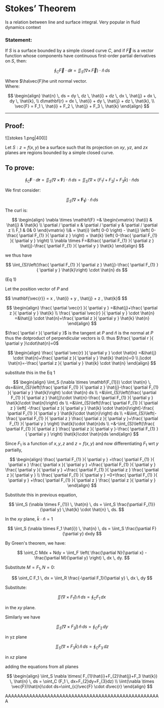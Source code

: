 # Stokes’ Theorem

Is a relation between line and surface integral. Very popular in fluid dynamics context



### Statement:

If $S$ is a surface bounded by a simple closed curve $C$, and if $\vec{F}$ is a vector function whose components have continuous first-order partial derivatives on $S$, then:

$$
\oint_C \vec{F} \cdot d\mathbf{r}  = \iint_S \left(\nabla \times \, \vec{F}\right) \cdot \hat{n} \, ds
$$

Where $\ha\vec{F}he unit normal vector.  
Where:   

$$
\begin{align}
\hat{n} \, ds = dy \, dz \, \hat{i} + dz \, dx \, \hat{j} + dx \, dy \, \hat{k}, \\ d\mathbf{r} = dx \, \hat{i} + dy \, \hat{j} + dz \, \hat{k}, \\ \vec{F} = F_1 \, \hat{i} + F_2 \, \hat{j} + F_3 \, \hat{k}
\end{align}
$$




---

## Proof:


![[stokes 1.png|400]]


Let $S: z = f(x, y)$ be a surface such that its projection on $xy$, $yz$, and $zx$ planes are regions bounded by a simple closed curve.

## To prove:

$$
\oint_C \mathbf{F} \cdot d\mathbf{r} = \iint_S (\nabla \times \mathbf{F}) \cdot \hat{n} \, ds = \iint_{S} (\nabla \times (F_{1}\hat{i}+F_{2}\hat{j}+F_{3}\hat{k}) \cdot \hat{n} ds 
$$

We first consider:

$$
\iint_S (\nabla \times \mathbf{F_{1}}) \cdot \hat{n} \, ds
$$

The curl is:

$$
\begin{align}
\nabla \times \mathbf{F} =&
\begin{vmatrix} 
\hat{i} & \hat{j} & \hat{k} \\ 
\partial / \partial x & \partial / \partial y & \partial / \partial z \\ 
F_1 & 0& 0
\end{vmatrix} \\& = \hat{i} \left( 0-0 \right) - \hat{j} \left( 0-\frac{ \partial F_{1} }{ \partial z }  \right) + \hat{k} \left( 0-\frac{ \partial F_{1} }{ \partial y }  \right) \\
\nabla \times F=&\frac{ \partial F_{1} }{ \partial z } \hat{j}-\frac{ \partial F_{1} }{ \partial y } \hat{k}
\end{align}
$$


we thus have 

$$
\iint_{S}\left(\frac{ \partial F_{1} }{ \partial z } \hat{j}-\frac{ \partial F_{1} }{ \partial y } \hat{k}\right) \cdot \hat{n} ds 
$$

(Eq 1)

Let the position vector of $P$ and 

$$
\mathbf{\vec{r}} = x \, \hat{i} + y \, \hat{j} + z \, \hat{k}$
$$

$$
\begin{align}
\frac{ \partial \vec{r} }{ \partial y }  =&\hat{j}+\frac{ \partial z }{ \partial y } \hat{k} \\
\frac{ \partial \vec{r} }{ \partial y } \cdot \hat{n} =&\hat{j} \cdot \hat{n}+\frac{ \partial z }{ \partial y } \hat{k}  \hat{n}
\end{align}
$$

$\frac{ \partial r }{ \partial y }$ is the tangent at $P$ and $\hat{n}$ is the normal at $P$ thus the dotproduct of perpendicular vectors is 0. thus $\frac{ \partial r }{ \partial y }\cdot\hat{n}=0$

$$
\begin{align}
\frac{ \partial \vec{r} }{ \partial y } \cdot \hat{n} =&\hat{j} \cdot \hat{n}+\frac{ \partial z }{ \partial y } \hat{k}  \hat{n}=0 \\
j\cdot \hat{n}=-\frac{ \partial z }{ \partial y } \hat{k} \cdot \hat{n}
\end{align}
$$

substitute this in the Eq 1


$$
\begin{align}
\iint_S (\nabla \times \mathbf{F_{1}}) \cdot \hat{n} \, ds=&\iint_{S}\left(\frac{ \partial F_{1} }{ \partial z } \hat{j}-\frac{ \partial F_{1} }{ \partial y } \hat{k}\right) \cdot \hat{n} ds  \\
=&\iint_{S}\left(\frac{ \partial F_{1} }{ \partial z } \hat{j}\cdot \hat{n}-\frac{ \partial F_{1} }{ \partial y } \hat{k}\cdot \hat{n}\right)  ds  \\
=&\iint_{S}\left(\frac{ \partial F_{1} }{ \partial z } \left[ -\frac{ \partial z }{ \partial y } \hat{k} \cdot \hat{n}\right]-\frac{ \partial F_{1} }{ \partial y } \hat{k}\cdot \hat{n}\right)  ds   \\
=&\iint_{S}\left(-\frac{ \partial F_{1} }{ \partial z } \frac{ \partial z }{ \partial y }+\frac{ \partial F_{1} }{ \partial y } \right)  \hat{k}\cdot \hat{n}ds \\
=&-\iint_{S}\left(\frac{ \partial F_{1} }{ \partial z } \frac{ \partial z }{ \partial y }-\frac{ \partial F_{1} }{ \partial y } \right)  \hat{k}\cdot \hat{n}ds  
\end{align}
$$

Since $F_{1}$ is a function of $x,y,z$ and $z=f(x,y)$ and now differentiating $F_{1}$ wrt $y$ partially, 

$$
\begin{align}
\frac{ \partial F_{1} }{ \partial y } =\frac{ \partial F_{1} }{ \partial x } \frac{ \partial x }{ \partial y } +\frac{ \partial F_{1} }{ \partial y } \frac{ \partial y }{ \partial y } +\frac{ \partial F_{1} }{ \partial z } \frac{ \partial z }{ \partial y }  \\
\frac{ \partial F_{1} }{ \partial y } =0+\frac{ \partial F_{1} }{ \partial y }  +\frac{ \partial F_{1} }{ \partial z } \frac{ \partial z }{ \partial y }
\end{align}
$$

Substitute this in previous equation, 


$$
\iint_S (\nabla \times F_{1}) \, \hat{n} \, ds = \iint_S \frac{\partial F_{1}}{\partial y} \,\hat{k} \cdot \hat{n} \, ds.
$$

In the $xy$ plane, $\hat{k} \cdot \hat{n} = 1$

$$
\iint_S (\nabla \times F_1 \hat{i}) \, \hat{n} \, ds = \iint_S \frac{\partial F}{\partial y} dxdy
$$

By Green's theorem, we have:

$$
\oint_C Mdx + Ndy = \iint_F \left( \frac{\partial N}{\partial x} - \frac{\partial M}{\partial y} \right) \, dx \, dy.
$$

Substitute $M=F_1, N=0$:

$$
\oint_C F_1 \, dx = \iint_R \frac{-\partial F_1}{\partial y} \, dx \, dy 
$$

Substitute:

$$
\iint (\nabla \times F_{1} \hat{i}) \, \hat{n} \, ds = \oint_C F_1 \, dx \, 
$$

in the $xy$ plane. 

Similarly we have

$$
\iint_S (\nabla \times F_2 \hat{j}) \, \hat{n} \, ds = \oint_C F_2 \, dy 
$$

in yz plane

$$
\iint_S (\nabla \times F_3 \hat{k}) \, \hat{n} \, ds = \oint_C F_3 \, dz
$$

in $xz$ plane

adding the equations from all planes

$$
\begin{align}
\iint_S \nabla \times( F_{1}\hat{i}+F_{2}\hat{j}+F_3 \hat{k}) \, \hat{n} \, ds = \oint_C (F_1 \, dx+F_{2}dy+F_{3}dz)  \\
\iint(\nabla \times \vec{F})\hat{n}\cdot ds=\oint_{c}\vec{F} \cdot d\vec{r}
\end{align}
$$

AAAAAAAAAAAAAAAAAAAAAAAAAAAAAAAAAAAAAAAAAAAAAAAAAAAA